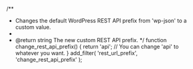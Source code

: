 /**
 * Changes the default WordPress REST API prefix from 'wp-json' to a custom value.
 *
 * @return string The new custom REST API prefix.
 */
function change_rest_api_prefix() {
    return 'api'; // You can change 'api' to whatever you want.
}
add_filter( 'rest_url_prefix', 'change_rest_api_prefix' );
